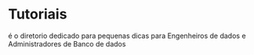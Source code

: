 # Tutoriais
é o diretorio dedicado para pequenas dicas para Engenheiros de dados e Administradores de Banco de dados 